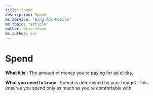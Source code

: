 ```yaml
---
title: Spend
description: Spend
ms.service: "Bing-Ads-Mobile"
ms.topic: "article"
author: eric-urban
ms.author: eur
---
```


# Spend

**What it is** : The amount of money you're paying for ad clicks.

**What you need to know** : Spend is determined by your budget. This ensures you spend only as much as you're comfortable with.


